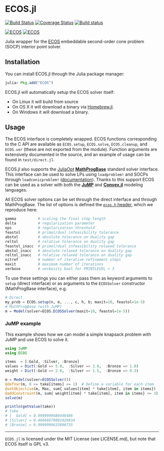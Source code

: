 # ECOS.jl

[![Build Status](https://travis-ci.org/JuliaOpt/ECOS.jl.svg?branch=master)](https://travis-ci.org/JuliaOpt/ECOS.jl)
[![Coverage Status](https://img.shields.io/coveralls/JuliaOpt/ECOS.jl.svg)](https://coveralls.io/r/JuliaOpt/ECOS.jl)
[![Build status](https://ci.appveyor.com/api/projects/status/bnvddmeevtrmjyc2/branch/master)](https://ci.appveyor.com/project/mlubin/ecos-jl/branch/master)

[![ECOS](http://pkg.julialang.org/badges/ECOS_0.3.svg)](http://pkg.julialang.org/?pkg=ECOS&ver=0.3)
[![ECOS](http://pkg.julialang.org/badges/ECOS_0.4.svg)](http://pkg.julialang.org/?pkg=ECOS&ver=0.4)

Julia wrapper for the [ECOS](https://github.com/embotech/ecos) embeddable second-order cone problem (SOCP) interior point solver.

## Installation

You can install ECOS.jl through the Julia package manager:
```julia
julia> Pkg.add("ECOS")
```

ECOS.jl will automatically setup the ECOS solver itself:
 - On Linux it will build from source
 - On OS X it will download a binary via [Homebrew.jl].
 - On Windows it will download a binary.

## Usage

The ECOS interface is completely wrapped. ECOS functions corresponding to the C API are available as `ECOS.setup`, `ECOS.solve`, `ECOS.cleanup`, and `ECOS.ver` (these are not exported from the module). Function arguments are extensively documented in the source, and an example of usage can be found in `test/direct.jl`.

ECOS.jl also supports the [JuliaOpt] **[MathProgBase]** standard solver interface.
This interface can be used to solve LPs using `loadproblem!` and SOCPs through `loadconicproblem!` 
([documentation](http://mathprogbasejl.readthedocs.org/en/latest/conic.html)).
Thanks to this support ECOS can be used as a solver with both the **[JuMP]** and **[Convex.jl]** modeling languages.

All ECOS solver options can be set through the direct interface and through MathProgBase.
The list of options is defined the [`ecos.h` header](https://github.com/embotech/ecos/blob/master/include/ecos.h), which we reproduce here:
```julia
gamma          # scaling the final step length
delta          # regularization parameter
eps            # regularization threshold
feastol        # primal/dual infeasibility tolerance
abstol         # absolute tolerance on duality gap
reltol         # relative tolerance on duality gap
feastol_inacc  # primal/dual infeasibility relaxed tolerance
abstol_inacc   # absolute relaxed tolerance on duality gap
reltol_inacc   # relative relaxed tolerance on duality gap
nitref         # number of iterative refinement steps
maxit          # maximum number of iterations
verbose        # verbosity bool for PRINTLEVEL < 3
```
To use these settings you can either pass them as keyword arguments to `setup` (direct interface) or as arguments to the `ECOSSolver` constructor (MathProgBase interface), e.g.
```julia
# Direct
my_prob = ECOS.setup(n, m, ..., c, h, b; maxit=10, feastol=1e-5)
# MathProgBase (with JuMP)
m = Model(solver=ECOS.ECOSSolver(maxit=10, feastol=1e-5))
```

### JuMP example

This example shows how we can model a simple knapsack problem with JuMP and use ECOS to solve it.

```julia
using JuMP
using ECOS

items  = [:Gold, :Silver, :Bronze]
values = Dict(:Gold => 5.0,  :Silver => 3.0,  :Bronze => 1.0)
weight = Dict(:Gold => 2.0,  :Silver => 1.5,  :Bronze => 0.3)

m = Model(solver=ECOSSolver())
@defVar(m, 0 <= take[items] <= 1)  # Define a variable for each item
@setObjective(m, Max, sum{ values[item] * take[item], item in items})
@addConstraint(m, sum{ weight[item] * take[item], item in items} <= 3)
solve(m)

println(getValue(take))
# take
# [  Gold] = 0.9999999680446406
# [Silver] = 0.46666670881026834
# [Bronze] = 0.9999999633898735
```

---

`ECOS.jl` is licensed under the MIT License (see LICENSE.md), but note that ECOS itself is GPL v3.

[MathProgBase]: https://github.com/JuliaOpt/MathProgBase.jl
[JuMP]: https://github.com/JuliaOpt/JuMP.jl
[Convex.jl]: https://github.com/JuliaOpt/Convex.jl
[Homebrew.jl]: https://github.com/JuliaLang/Homebrew.jl
[JuliaOpt]: http://juliaopt.org
